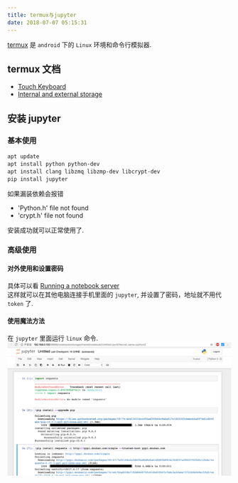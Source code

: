 ```yaml
---
title: termux与jupyter
date: 2018-07-07 05:15:31
---
```


[termux](https://github.com/termux/termux-app) 是 `android` 下的 `Linux` 环境和命令行模拟器.

## termux 文档

- [Touch Keyboard](https://wiki.termux.com/wiki/Touch_Keyboard)
- [Internal and external storage](https://wiki.termux.com/wiki/Internal_and_external_storage)

## 安装 jupyter

### 基本使用

```bash
apt update
apt install python python-dev
apt install clang libzmq libzmp-dev libcrypt-dev
pip install jupyter
```

如果漏装依赖会报错

- 'Python.h' file not found
- 'crypt.h' file not found

安装成功就可以正常使用了.

### 高级使用

#### 对外使用和设置密码

具体可以看 [Running a notebook server](https://jupyter-notebook.readthedocs.io/en/stable/public_server.html)  
这样就可以在其他电脑连接手机里面的 `jupyter`, 并设置了密码，地址就不用代 `token` 了.

#### 使用魔法方法

在 `jupyter` 里面运行 `linux` 命令.  
![jupyter magic](/assert/2018-07-07.png)
